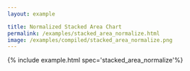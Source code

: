 ```yaml
---
layout: example

title: Normalized Stacked Area Chart
permalink: /examples/stacked_area_normalize.html
image: /examples/compiled/stacked_area_normalize.png
---
```




{% include example.html spec='stacked_area_normalize'%}
